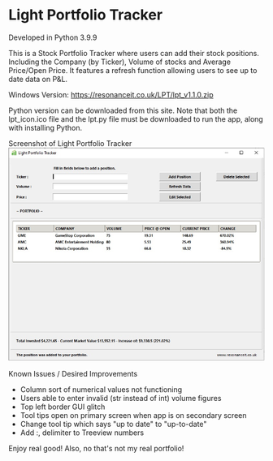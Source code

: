 # Light Portfolio Tracker

Developed in Python 3.9.9

This is a Stock Portfolio Tracker where users can add their stock positions. Including the Company (by Ticker), Volume of stocks and Average Price/Open Price. It features a refresh function allowing users to see up to date data on P&L.

Windows Version: https://resonanceit.co.uk/LPT/lpt_v1.1.0.zip

Python version can be downloaded from this site. Note that both the lpt_icon.ico file and the lpt.py file must be downloaded to run the app, along with installing Python.

Screenshot of Light Portfolio Tracker
![Screenshot](/snip.jpg?raw=true "Light Portfolio Tracker: Screenshot (Windows)")

Known Issues / Desired Improvements
- Column sort of numerical values not functioning
- Users able to enter invalid (str instead of int) volume figures
- Top left border GUI glitch
- Tool tips open on primary screen when app is on secondary screen
- Change tool tip which says "up to date" to "up-to-date"
- Add :, delimiter to Treeview numbers


Enjoy real good! Also, no that's not my real portfolio!
